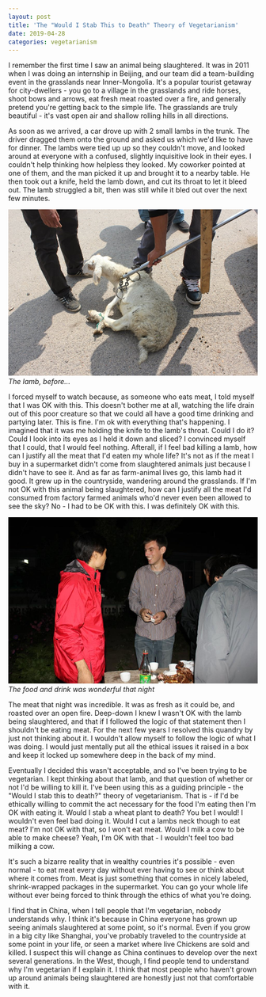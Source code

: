 ```yaml
---
layout: post
title: 'The "Would I Stab This to Death" Theory of Vegetarianism'
date: 2019-04-28
categories: vegetarianism
---
```


I remember the first time I saw an animal being slaughtered. It was in 2011 when I was doing an internship in Beijing, and our team did a team-building event in the grasslands near Inner-Mongolia. It's a popular tourist getaway for city-dwellers - you go to a village in the grasslands and ride horses, shoot bows and arrows, eat fresh meat roasted over a fire, and generally pretend you're getting back to the simple life. The grasslands are truly beautiful - it's vast open air and shallow rolling hills in all directions.

As soon as we arrived, a car drove up with 2 small lambs in the trunk. The driver dragged them onto the ground and asked us which we'd like to have for dinner. The lambs were tied up up so they couldn't move, and looked around at everyone with a confused, slightly inquisitive look in their eyes. I couldn't help thinking how helpless they looked. My coworker pointed at one of them, and the man picked it up and brought it to a nearby table. He then took out a knife, held the lamb down, and cut its throat to let it bleed out. The lamb struggled a bit, then was still while it bled out over the next few minutes.

<img src="/assets/lamb_before.jpg" alt="Cute lamb, before" />
<i class="small">The lamb, before...</i>

I forced myself to watch because, as someone who eats meat, I told myself that I was OK with this. This doesn't bother me at all, watching the life drain out of this poor creature so that we could all have a good time drinking and partying later. This is fine. I'm ok with everything that's happening. I imagined that it was me holding the knife to the lamb's throat. Could I do it? Could I look into its eyes as I held it down and sliced? I convinced myself that I could, that I would feel nothing. Afterall, if I feel bad killing a lamb, how can I justify all the meat that I'd eaten my whole life? It's not as if the meat I buy in a supermarket didn't come from slaughtered animals just because I didn't have to see it. And as far as farm-animal lives go, this lamb had it good. It grew up in the countryside, wandering around the grasslands. If I'm not OK with this animal being slaughtered, how can I justify all the meat I'd consumed from factory farmed animals who'd never even been allowed to see the sky? No - I had to be OK with this. I was definitely OK with this.

<img src="/assets/lamb_after.jpg" alt="Cute lamb, after" />
<i class="small">The food and drink was wonderful that night</i>

The meat that night was incredible. It was as fresh as it could be, and roasted over an open fire. Deep-down I knew I wasn't OK with the lamb being slaughtered, and that if I followed the logic of that statement then I shouldn't be eating meat. For the next few years I resolved this quandry by just not thinking about it. I wouldn't allow myself to follow the logic of what I was doing. I would just mentally put all the ethical issues it raised in a box and keep it locked up somewhere deep in the back of my mind.

Eventually I decided this wasn't acceptable, and so I've been trying to be vegetarian. I kept thinking about that lamb, and that question of whether or not I'd be willing to kill it. I've been using this as a guiding principle - the "Would I stab this to death?" theory of vegetarianism. That is - if I'd be ethically willing to commit the act necessary for the food I'm eating then I'm OK with eating it. Would I stab a wheat plant to death? You bet I would! I wouldn't even feel bad doing it. Would I cut a lambs neck though to eat meat? I'm not OK with that, so I won't eat meat. Would I milk a cow to be able to make cheese? Yeah, I'm OK with that - I wouldn't feel too bad milking a cow.

It's such a bizarre reality that in wealthy countries it's possible - even normal - to eat meat every day without ever having to see or think about where it comes from. Meat is just something that comes in nicely labeled, shrink-wrapped packages in the supermarket. You can go your whole life without ever being forced to think through the ethics of what you're doing.

I find that in China, when I tell people that I'm vegetarian, nobody understands why. I think it's because in China everyone has grown up seeing animals slaughtered at some point, so it's normal. Even if you grow in a big city like Shanghai, you've probably traveled to the countryside at some point in your life, or seen a market where live Chickens are sold and killed. I suspect this will change as China continues to develop over the next several generations. In the West, though, I find people tend to understand why I'm vegetarian if I explain it. I think that most people who haven't grown up around animals being slaughtered are honestly just not that comfortable with it.
